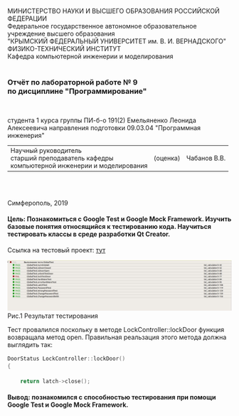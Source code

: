 МИНИСТЕРСТВО НАУКИ  И ВЫСШЕГО ОБРАЗОВАНИЯ РОССИЙСКОЙ ФЕДЕРАЦИИ  
Федеральное государственное автономное образовательное учреждение высшего образования  
"КРЫМСКИЙ ФЕДЕРАЛЬНЫЙ УНИВЕРСИТЕТ им. В. И. ВЕРНАДСКОГО"  
ФИЗИКО-ТЕХНИЧЕСКИЙ ИНСТИТУТ  
Кафедра компьютерной инженерии и моделирования
<br/><br/>

### Отчёт по лабораторной работе № 9<br/> по дисциплине "Программирование"
<br/>

студента 1 курса группы ПИ-б-о 191(2)
Емельяненко Леонида Алексеевича
направления подготовки 09.03.04 "Программная инженерия"
<br/>

<table>
<tr><td>Научный руководитель<br/> старший преподаватель кафедры<br/> компьютерной инженерии и моделирования</td>
<td>(оценка)</td>
<td>Чабанов В.В.</td>
</tr>
</table>
<br/><br/>

Симферополь, 2019

#### Цель: Познакомиться с Google Test и Google Mock Framework. Изучить базовые понятия относящийся к тестированию кода. Научиться тестировать классы в среде разработки Qt Creator.

Ссылка на тестовый проект: [тут](https://github.com/Leonid0208/CPP/tree/master/%D0%9B%D0%B0%D0%B1%D0%BE%D1%80%D0%B0%D1%82%D0%BE%D1%80%D0%BD%D1%8B%D0%B5%20%D1%80%D0%B0%D0%B1%D0%BE%D1%82%D1%8B/%D0%9B%D0%B0%D0%B1%D0%BE%D1%80%D0%B0%D1%82%D0%BE%D1%80%D0%BD%D0%B0%D1%8F%20%D1%80%D0%B0%D0%B1%D0%BE%D1%82%D0%B0%20%E2%84%969/Laba9/TestLab "тут")

![](https://github.com/Leonid0208/CPP/blob/master/%D0%9B%D0%B0%D0%B1%D0%BE%D1%80%D0%B0%D1%82%D0%BE%D1%80%D0%BD%D1%8B%D0%B5%20%D1%80%D0%B0%D0%B1%D0%BE%D1%82%D1%8B/%D0%9B%D0%B0%D0%B1%D0%BE%D1%80%D0%B0%D1%82%D0%BE%D1%80%D0%BD%D0%B0%D1%8F%20%D1%80%D0%B0%D0%B1%D0%BE%D1%82%D0%B0%20%E2%84%969/img/Screen.jpg)
Рис.1 Результат тестирования

Тест провалился поскольку в методе LockController::lockDoor функция возвращала метод open.
Правильная реальзация этого метода должна выглядить так:
```cpp
DoorStatus LockController::lockDoor()
{

    return latch->close();
```




#### Вывод: познакомился с способностью тестирования при помощи Google Test и Google Mock Framework.
